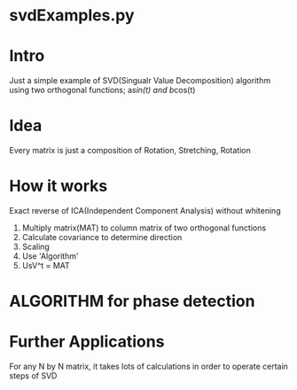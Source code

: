 # svdExamples.py

# Intro
Just a simple example of SVD(Singualr Value Decomposition) algorithm using two orthogonal functions;
a*sin(t) and b*cos(t) 

# Idea
Every matrix is just a composition of Rotation, Stretching, Rotation

# How it works
Exact reverse of ICA(Independent Component Analysis) without whitening 
1. Multiply matrix(MAT) to column matrix of two orthogonal functions
2. Calculate covariance to determine direction
3. Scaling
4. Use 'Algorithm'
5. UsV^t = MAT

# ALGORITHM for phase detection
# Further Applications
For any N by N matrix, it takes lots of calculations in order to operate certain steps of SVD
